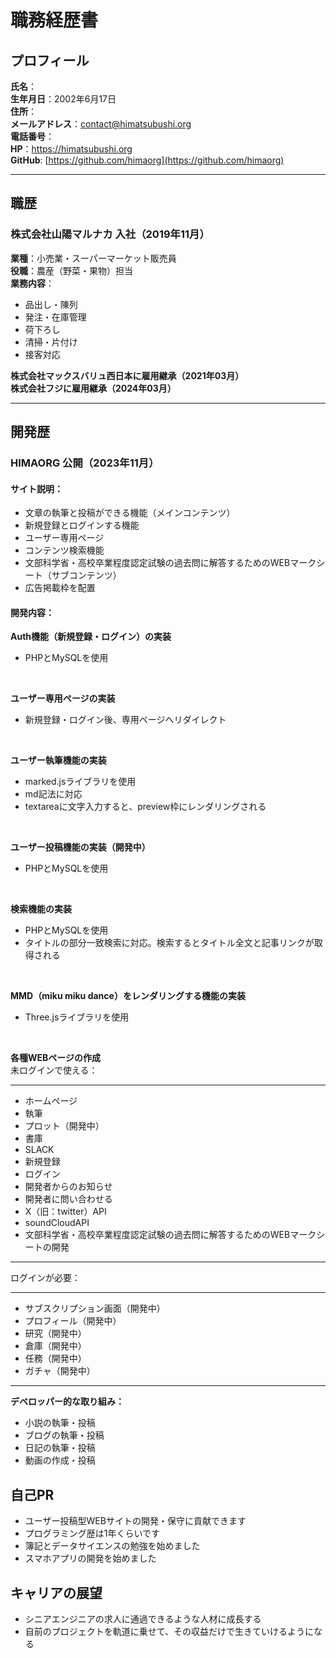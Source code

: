 # 職務経歴書  
## プロフィール  

**氏名**：  
**生年月日**：2002年6月17日  
**住所**：  
**メールアドレス**：contact@himatsubushi.org  
**電話番号**：  
**HP**：https://himatsubushi.org  
**GitHub**: [https://github.com/himaorg](https://github.com/himaorg)  

---

## 職歴  
### 株式会社山陽マルナカ 入社（2019年11月）
**業種**：小売業・スーパーマーケット販売員  
**役職**：農産（野菜・果物）担当  
**業務内容**：  
- 品出し・陳列  
- 発注・在庫管理
- 荷下ろし
- 清掃・片付け
- 接客対応  

**株式会社マックスバリュ西日本に雇用継承（2021年03月）**  
**株式会社フジに雇用継承（2024年03月）**

---

## 開発歴 
### HIMAORG 公開（2023年11月） 
#### サイト説明：  
- 文章の執筆と投稿ができる機能（メインコンテンツ）  
- 新規登録とログインする機能  
- ユーザー専用ページ  
- コンテンツ検索機能  
- 文部科学省・高校卒業程度認定試験の過去問に解答するためのWEBマークシート（サブコンテンツ）  
- 広告掲載枠を配置

#### 開発内容：  
**Auth機能（新規登録・ログイン）の実装**  
- PHPとMySQLを使用  
<br>

**ユーザー専用ページの実装**  
- 新規登録・ログイン後、専用ページへリダイレクト  
<br>

**ユーザー執筆機能の実装**  
- marked.jsライブラリを使用  
- md記法に対応
- textareaに文字入力すると、preview枠にレンダリングされる  
<br>

**ユーザー投稿機能の実装（開発中）**  
- PHPとMySQLを使用  
<br>

**検索機能の実装**  
- PHPとMySQLを使用  
- タイトルの部分一致検索に対応。検索するとタイトル全文と記事リンクが取得される
<br>

**MMD（miku miku dance）をレンダリングする機能の実装**  
- Three.jsライブラリを使用  
<br>

**各種WEBページの作成**  
未ログインで使える：  

---

- ホームページ  
- 執筆  
- プロット（開発中）  
- 書庫  
- SLACK  
- 新規登録  
- ログイン  
- 開発者からのお知らせ  
- 開発者に問い合わせる  
- X（旧：twitter）API  
- soundCloudAPI  
- 文部科学省・高校卒業程度認定試験の過去問に解答するためのWEBマークシートの開発  

---

ログインが必要：  

---

- サブスクリプション画面（開発中）  
- プロフィール（開発中）  
- 研究（開発中）  
- 倉庫（開発中）  
- 任務（開発中）  
- ガチャ（開発中）  


---

**デベロッパー的な取り組み：**  
- 小説の執筆・投稿  
- ブログの執筆・投稿    
- 日記の執筆・投稿  
- 動画の作成・投稿  

## 自己PR  
- ユーザー投稿型WEBサイトの開発・保守に貢献できます  
- プログラミング歴は1年くらいです  
- 簿記とデータサイエンスの勉強を始めました  
- スマホアプリの開発を始めました  

## キャリアの展望
- シニアエンジニアの求人に通過できるような人材に成長する
- 自前のプロジェクトを軌道に乗せて、その収益だけで生きていけるようになる